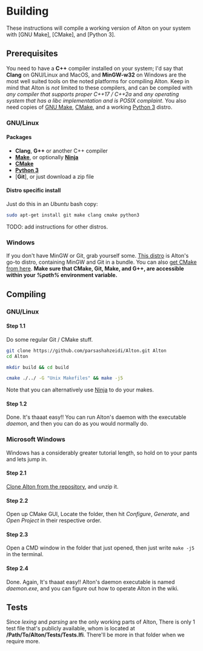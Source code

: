 # Building

These instructions will compile a working version of Alton on your system with [GNU Make], [CMake], and [Python 3].

## Prerequisites

You need to have a **C++** compiler installed on your system; I'd say that **Clang** on GNU/Linux and MacOS, and **MinGW-w32** on Windows are the most well suited tools on the noted platforms for compiling Alton. Keep in mind that Alton is *not* limited to these compilers, and can be compiled with *any compiler that supports proper C++17 / C++2a* and *any operating system that has a libc implementation and is POSIX complaint*. You also need copies of [GNU Make][GNUMakeLink], [CMake][CMakeLink], and a working [Python 3][PythonLink] distro.

### GNU/Linux

#### Packages
* **Clang**, **G++** or another C++ compiler
* [**Make**][GNUMakeLink], or optionally [**Ninja**][NinjaLink]
* [**CMake**][CMakeLink]
* [**Python 3**][PythonLink]
* [**Git**], or just download a zip file

#### Distro specific install
Just do this in an *Ubuntu* bash copy:
```bash
sudo apt-get install git make clang cmake python3
```

TODO: add instructions for other distros.

### Windows

If you don't have MinGW or Git, grab yourself some.
[This distro][NuwenMinGW] is Alton's go-to distro, containing MinGW and Git in a bundle.
You can also [get CMake from here][CMakeLink]. **Make sure that CMake, Git, Make, and G++, are accessible within your _%path%_ environment variable.**

## Compiling

### GNU/Linux

#### Step 1.1

Do some regular Git / CMake stuff.

```bash
git clone https://github.com/parsashahzeidi/Alton.git Alton
cd Alton

mkdir build && cd build

cmake ./../ -G "Unix Makefiles" && make -j5
```

Note that you can alternatively use [Ninja][NinjaLink] to do your makes.

#### Step 1.2

Done. It's thaaat easy!! You can run Alton's daemon with the executable *daemon*, and then you can do as you would normally do.

### Microsoft Windows

Windows has a considerably greater tutorial length, so hold on to your pants and lets jump in.

#### Step 2.1

[Clone Alton from the repository](https://github.com/parsashahzeidi/Alton), and unzip it.

#### Step 2.2

Open up CMake GUI, Locate the folder, then hit *Configure*, *Generate*, and *Open Project* in their respective order.

#### Step 2.3

Open a CMD window in the folder that just opened, then just write `make -j5` in the terminal.

#### Step 2.4

Done. Again, It's thaaat easy!! Alton's daemon executable is named *daemon.exe*, and you can figure out how to operate Alton in the wiki.

## Tests

Since *lexing* and *parsing* are the only working parts of Alton, There is only 1 test file that's publicly available, whom is located at **/Path/To/Alton/Tests/Tests.lfi**. There'll be more in that folder when we require more.

[NuwenMinGW]: https://nuwen.net/mingw.html
[NinjaLink]: https://ninja-build.org/
[GNUMakeLink]: https://www.gnu.org/software/make/
[CMakeLink]: https://cmake.org/
[PythonLink]: https://www.python.org/
